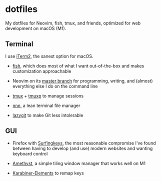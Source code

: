 # dotfiles

My dotfiles for Neovim, fish, tmux, and friends, optimized for web development
on macOS (M1).

## Terminal

I use [iTerm2](https://github.com/gnachman/iTerm2), the sanest option for macOS.

- [fish](https://github.com/fish-shell/fish-shell), which does most of what I
  want out-of-the-box and makes customization approachable

- Neovim on its [master branch](https://github.com/neovim/neovim/commits/master)
  for programming, writing, and (almost) everything else I do on the command
  line

- [tmux](https://github.com/tmux/tmux) +
  [tmuxp](https://github.com/tmux-python/tmuxp) to manage sessions

- [nnn](https://github.com/jarun/nnn), a lean terminal file manager

- [lazygit](https://github.com/jesseduffield/lazygit) to make Git less
  intolerable

## GUI

- Firefox with [Surfingkeys](https://github.com/brookhong/Surfingkeys), the most
  reasonable compromise I've found between having to develop (and use) modern
  websites and wanting keyboard control

- [Amethyst](https://github.com/ianyh/Amethyst), a simple tiling window manager
  that works well on M1

- [Karabiner-Elements](https://github.com/pqrs-org/Karabiner-Elements) to remap
  keys
